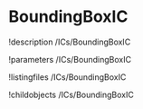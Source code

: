 <!-- MOOSE Documentation Stub: Remove this when content is added. -->

# BoundingBoxIC
!description /ICs/BoundingBoxIC

!parameters /ICs/BoundingBoxIC

!listingfiles /ICs/BoundingBoxIC

!childobjects /ICs/BoundingBoxIC

